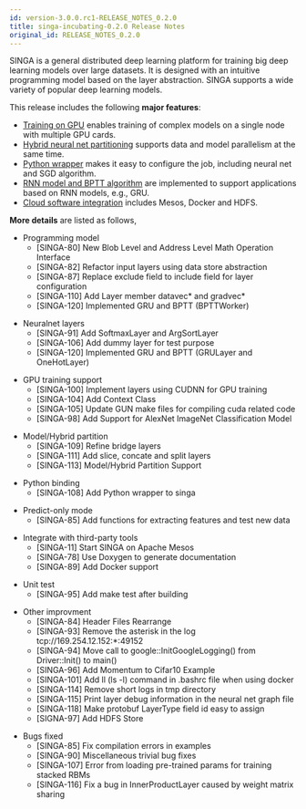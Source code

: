 ```yaml
---
id: version-3.0.0.rc1-RELEASE_NOTES_0.2.0
title: singa-incubating-0.2.0 Release Notes
original_id: RELEASE_NOTES_0.2.0
---
```


<!--- Licensed to the Apache Software Foundation (ASF) under one or more contributor license agreements.  See the NOTICE file distributed with this work for additional information regarding copyright ownership.  The ASF licenses this file to you under the Apache License, Version 2.0 (the "License"); you may not use this file except in compliance with the License.  You may obtain a copy of the License at http://www.apache.org/licenses/LICENSE-2.0 Unless required by applicable law or agreed to in writing, software distributed under the License is distributed on an "AS IS" BASIS, WITHOUT WARRANTIES OR CONDITIONS OF ANY KIND, either express or implied.  See the License for the specific language governing permissions and limitations under the License.  -->

SINGA is a general distributed deep learning platform for training big deep
learning models over large datasets. It is designed with an intuitive
programming model based on the layer abstraction. SINGA supports a wide variety
of popular deep learning models.

This release includes the following **major features**:

- [Training on GPU](../docs/gpu.html) enables training of complex models on a
  single node with multiple GPU cards.
- [Hybrid neural net partitioning](../docs/hybrid.html) supports data and model
  parallelism at the same time.
- [Python wrapper](../docs/python.html) makes it easy to configure the job,
  including neural net and SGD algorithm.
- [RNN model and BPTT algorithm](../docs/general-rnn.html) are implemented to
  support applications based on RNN models, e.g., GRU.
- [Cloud software integration](../docs/distributed-training.md) includes Mesos,
  Docker and HDFS.

**More details** are listed as follows,

- Programming model
  - [SINGA-80] New Blob Level and Address Level Math Operation Interface
  - [SINGA-82] Refactor input layers using data store abstraction
  - [SINGA-87] Replace exclude field to include field for layer configuration
  - [SINGA-110] Add Layer member datavec* and gradvec*
  - [SINGA-120] Implemented GRU and BPTT (BPTTWorker)

* Neuralnet layers
  - [SINGA-91] Add SoftmaxLayer and ArgSortLayer
  - [SINGA-106] Add dummy layer for test purpose
  - [SINGA-120] Implemented GRU and BPTT (GRULayer and OneHotLayer)

- GPU training support
  - [SINGA-100] Implement layers using CUDNN for GPU training
  - [SINGA-104] Add Context Class
  - [SINGA-105] Update GUN make files for compiling cuda related code
  - [SINGA-98] Add Support for AlexNet ImageNet Classification Model

* Model/Hybrid partition
  - [SINGA-109] Refine bridge layers
  - [SINGA-111] Add slice, concate and split layers
  - [SINGA-113] Model/Hybrid Partition Support

- Python binding
  - [SINGA-108] Add Python wrapper to singa

* Predict-only mode
  - [SINGA-85] Add functions for extracting features and test new data

- Integrate with third-party tools
  - [SINGA-11] Start SINGA on Apache Mesos
  - [SINGA-78] Use Doxygen to generate documentation
  - [SINGA-89] Add Docker support

* Unit test
  - [SINGA-95] Add make test after building

- Other improvment
  - [SINGA-84] Header Files Rearrange
  - [SINGA-93] Remove the asterisk in the log tcp://169.254.12.152:\*:49152
  - [SINGA-94] Move call to google::InitGoogleLogging() from Driver::Init() to
    main()
  - [SINGA-96] Add Momentum to Cifar10 Example
  - [SINGA-101] Add ll (ls -l) command in .bashrc file when using docker
  - [SINGA-114] Remove short logs in tmp directory
  - [SINGA-115] Print layer debug information in the neural net graph file
  - [SINGA-118] Make protobuf LayerType field id easy to assign
  - [SIGNA-97] Add HDFS Store

* Bugs fixed
  - [SINGA-85] Fix compilation errors in examples
  - [SINGA-90] Miscellaneous trivial bug fixes
  - [SINGA-107] Error from loading pre-trained params for training stacked RBMs
  - [SINGA-116] Fix a bug in InnerProductLayer caused by weight matrix sharing

